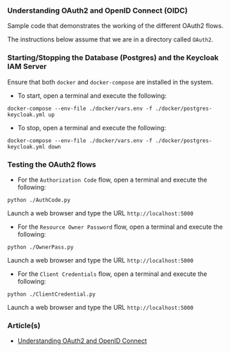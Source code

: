### Understanding OAuth2 and OpenID Connect (OIDC)

Sample code that demonstrates the working of the different OAuth2 flows.

The instructions below assume that we are in a directory called `OAuth2`.

### Starting/Stopping the Database (Postgres) and the Keycloak IAM Server

Ensure that both `docker` and `docker-compose` are installed in the system.

- To start, open a terminal and execute the following:

```
docker-compose --env-file ./docker/vars.env -f ./docker/postgres-keycloak.yml up
```

- To stop, open a terminal and execute the following:

```
docker-compose --env-file ./docker/vars.env -f ./docker/postgres-keycloak.yml down
```

### Testing the OAuth2 flows

- For the `Authorization Code` flow, open a terminal and execute the following:

```
python ./AuthCode.py
```

Launch a web browser and type the URL `http://localhost:5000`

- For the `Resource Owner Password` flow, open a terminal and execute the following:

```
python ./OwnerPass.py
```

Launch a web browser and type the URL `http://localhost:5000`

- For the `Client Credentials` flow, open a terminal and execute the following:

```
python ./ClientCredential.py
```

Launch a web browser and type the URL `http://localhost:5000`

### Article(s)

* [Understanding OAuth2 and OpenID Connect](https://www.polarsparc.com/xhtml/OAuth2-OIDC.html)
